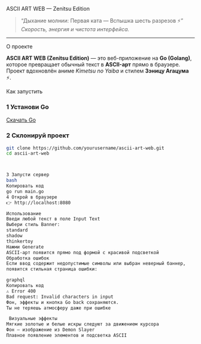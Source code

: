 ASCII ART WEB — Zenitsu Edition  

> “Дыхание молнии: Первая ката — Вспышка шесть разрезов ⚡”  
> _Скорость, энергия и чистота интерфейса._

---

 О проекте  

**ASCII ART WEB (Zenitsu Edition)** — это веб-приложение на **Go (Golang)**,  
которое превращает обычный текст в **ASCII-арт** прямо в браузере.  
Проект вдохновлён аниме *Kimetsu no Yaiba* и стилем **Зэницу Агацума** ⚡.  

 Как запустить  

### 1️ Установи Go  
[Скачать Go](https://go.dev/dl/)

### 2️ Склонируй проект  
```bash
git clone https://github.com/yourusername/ascii-art-web.git
cd ascii-art-web



3️ Запусти сервер
bash
Копировать код
go run main.go
4️ Открой в браузере
👉 http://localhost:8080

Использование
Введи любой текст в поле Input Text
Выбери стиль Banner:
standard
shadow
thinkertoy
Нажми Generate 
ASCII-арт появится прямо под формой с красивой подсветкой
Обработка ошибок
Если ввод содержит недопустимые символы или выбран неверный баннер,
появится стильная страница ошибки:

graphql
Копировать код
⚠️ Error 400
Bad request: Invalid characters in input
Фон, эффекты и кнопка Go back сохраняются.
Ты не теряешь атмосферу даже при ошибке

 Визуальные эффекты
Мягкие золотые и белые искры следуют за движением курсора
Фон — изображение из Demon Slayer
Плавное появление элементов и подсветка ASCII
